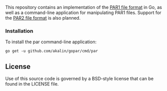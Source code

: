 This repository contains an implementation of the
[PAR1 file format](http://parchive.sourceforge.net/docs/specifications/parity-volume-spec-1.0/article-spec.html)
in Go, as well as a command-line application for manipulating PAR1
files. Support for the
[PAR2 file format](http://parchive.sourceforge.net/docs/specifications/parity-volume-spec/article-spec.html)
is also planned.

### Installation

To install the par command-line application:

```
go get -u github.com/akalin/gopar/cmd/par
```

## License

Use of this source code is governed by a BSD-style license that can be
found in the LICENSE file.
